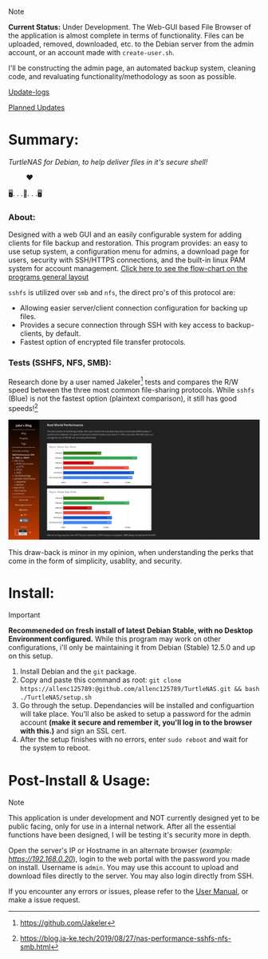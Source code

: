 > [!NOTE]
> **Current Status:** Under Development. The Web-GUI based File Browser of the application is almost complete in terms of functionality. Files can be uploaded, removed, downloaded, etc. to the Debian server from the admin account, or an account made with `create-user.sh`.
>
> I'll be constructing the admin page, an automated backup system, cleaning code, and revaluating functionality/methodology as soon as possible.
>
[Update-logs](https://github.com/allenc125789/TurtleNAS/tree/main/extra/update-logs)
> 
[Planned Updates](https://github.com/allenc125789/TurtleNAS/blob/main/extra/update-logs/Planned-Updates)

# Summary:

*TurtleNAS for Debian, to help deliver files in it's secure shell!‎*

&nbsp;&nbsp;&nbsp;&nbsp;&nbsp;&nbsp;&nbsp;&nbsp; ❤

:desktop_computer:. . .:turtle:. . .:desktop_computer:

### About:

Designed with a web GUI and an easily configurable system for adding clients for file backup and restoration. This program provides: an easy to use setup system, a configuration menu for admins, a download page for users, security with SSH/HTTPS connections, and the built-in linux PAM system for account management. [Click here to see the flow-chart on the programs general layout](https://github.com/allenc125789/TurtleNAS/blob/main/extra/TurtleNAS-FlowChart.png)

`sshfs` is utilized over `smb` and `nfs`, the direct pro's of this protocol are:

  - Allowing easier server/client connection configuration for backing up files.
  - Provides a secure connection through SSH with key access to backup-clients, by default.
  - Fastest option of encrypted file transfer protocols.

### Tests (SSHFS, NFS, SMB):

Research done by a user named Jakeler[^1] tests and compares the R/W speed between the three most common file-sharing protocols. While `sshfs` (Blue) is not the fastest option (plaintext comparison), it still has good speeds![^2] 

![](https://github.com/allenc125789/TurtleNAS/blob/main/extra/Screenshot%20from%202024-04-02%2023-37-15.png)

This draw-back is minor in my opinion, when understanding the perks that come in the form of simplicity, usablity, and security.

# Install:
> [!IMPORTANT]
> **Recommeneded on fresh install of latest Debian Stable, with no Desktop Environment configured.** While this program may work on other configurations, i'll only be maintaining it from Debian (Stable) 12.5.0 and up on this setup.

  1) Install Debian and the `git` package.
  2) Copy and paste this command as root: `git clone https://allenc125789:@github.com/allenc125789/TurtleNAS.git && bash ./TurtleNAS/setup.sh`
  3) Go through the setup. Dependancies will be installed and configuartion will take place. You'll also be asked to setup a password for the admin account **(make it secure and remember it, you'll log in to the browser with this.)** and sign an SSL cert.
  4) After the setup finishes with no errors, enter `sudo reboot` and wait for the system to reboot.

# Post-Install & Usage:

> [!NOTE]
> This application is under development and NOT currently designed yet to be public facing, only for use in a internal network. After all the essential functions have been designed, I will be testing it's security more in depth.

Open the server's IP or Hostname in an alternate browser (*example: https://192.168.0.20*), login to the web portal with the password you made on install. Username is `admin`. You may use this account to upload and download files directly to the server. You may also login directly from SSH.

If you encounter any errors or issues, please refer to the [User Manual](https://github.com/allenc125789/TurtleNAS/blob/main/extra/User-Manual.md), or make a issue request.

[^1]: https://github.com/Jakeler
[^2]: https://blog.ja-ke.tech/2019/08/27/nas-performance-sshfs-nfs-smb.html
